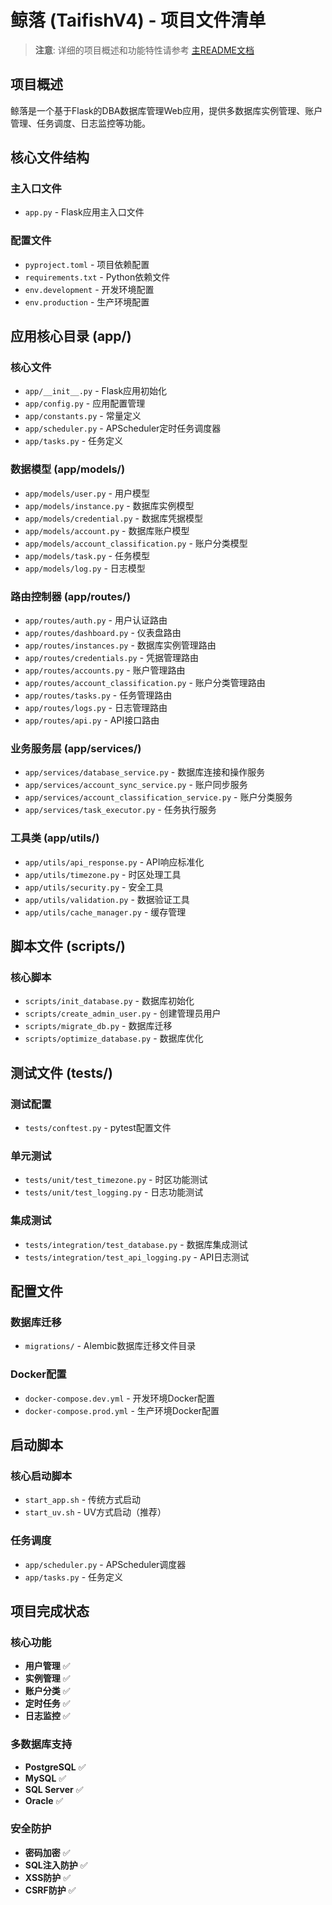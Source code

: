 # 鲸落 (TaifishV4) - 项目文件清单

> **注意**: 详细的项目概述和功能特性请参考 [主README文档](../../README.md)

## 项目概述
鲸落是一个基于Flask的DBA数据库管理Web应用，提供多数据库实例管理、账户管理、任务调度、日志监控等功能。

## 核心文件结构

### 主入口文件
- `app.py` - Flask应用主入口文件

### 配置文件
- `pyproject.toml` - 项目依赖配置
- `requirements.txt` - Python依赖文件
- `env.development` - 开发环境配置
- `env.production` - 生产环境配置

## 应用核心目录 (app/)

### 核心文件
- `app/__init__.py` - Flask应用初始化
- `app/config.py` - 应用配置管理
- `app/constants.py` - 常量定义
- `app/scheduler.py` - APScheduler定时任务调度器
- `app/tasks.py` - 任务定义

### 数据模型 (app/models/)
- `app/models/user.py` - 用户模型
- `app/models/instance.py` - 数据库实例模型
- `app/models/credential.py` - 数据库凭据模型
- `app/models/account.py` - 数据库账户模型
- `app/models/account_classification.py` - 账户分类模型
- `app/models/task.py` - 任务模型
- `app/models/log.py` - 日志模型

### 路由控制器 (app/routes/)
- `app/routes/auth.py` - 用户认证路由
- `app/routes/dashboard.py` - 仪表盘路由
- `app/routes/instances.py` - 数据库实例管理路由
- `app/routes/credentials.py` - 凭据管理路由
- `app/routes/accounts.py` - 账户管理路由
- `app/routes/account_classification.py` - 账户分类管理路由
- `app/routes/tasks.py` - 任务管理路由
- `app/routes/logs.py` - 日志管理路由
- `app/routes/api.py` - API接口路由

### 业务服务层 (app/services/)
- `app/services/database_service.py` - 数据库连接和操作服务
- `app/services/account_sync_service.py` - 账户同步服务
- `app/services/account_classification_service.py` - 账户分类服务
- `app/services/task_executor.py` - 任务执行服务

### 工具类 (app/utils/)
- `app/utils/api_response.py` - API响应标准化
- `app/utils/timezone.py` - 时区处理工具
- `app/utils/security.py` - 安全工具
- `app/utils/validation.py` - 数据验证工具
- `app/utils/cache_manager.py` - 缓存管理

## 脚本文件 (scripts/)

### 核心脚本
- `scripts/init_database.py` - 数据库初始化
- `scripts/create_admin_user.py` - 创建管理员用户
- `scripts/migrate_db.py` - 数据库迁移
- `scripts/optimize_database.py` - 数据库优化

## 测试文件 (tests/)

### 测试配置
- `tests/conftest.py` - pytest配置文件

### 单元测试
- `tests/unit/test_timezone.py` - 时区功能测试
- `tests/unit/test_logging.py` - 日志功能测试

### 集成测试
- `tests/integration/test_database.py` - 数据库集成测试
- `tests/integration/test_api_logging.py` - API日志测试

## 配置文件

### 数据库迁移
- `migrations/` - Alembic数据库迁移文件目录

### Docker配置
- `docker-compose.dev.yml` - 开发环境Docker配置
- `docker-compose.prod.yml` - 生产环境Docker配置

## 启动脚本

### 核心启动脚本
- `start_app.sh` - 传统方式启动
- `start_uv.sh` - UV方式启动（推荐）

### 任务调度
- `app/scheduler.py` - APScheduler调度器
- `app/tasks.py` - 任务定义

## 项目完成状态

### 核心功能
- **用户管理** ✅
- **实例管理** ✅
- **账户分类** ✅
- **定时任务** ✅
- **日志监控** ✅

### 多数据库支持
- **PostgreSQL** ✅
- **MySQL** ✅
- **SQL Server** ✅
- **Oracle** ✅

### 安全防护
- **密码加密** ✅
- **SQL注入防护** ✅
- **XSS防护** ✅
- **CSRF防护** ✅
